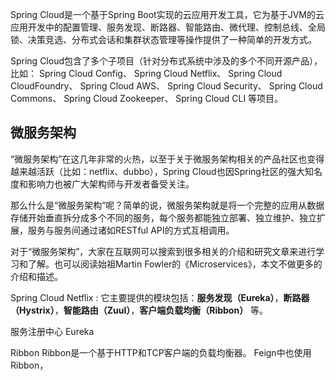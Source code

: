 Spring Cloud是一个基于Spring Boot实现的云应用开发工具，它为基于JVM的云应用开发中的配置管理、服务发现、断路器、智能路由、微代理、控制总线、全局锁、决策竞选、分布式会话和集群状态管理等操作提供了一种简单的开发方式。


Spring Cloud包含了多个子项目（针对分布式系统中涉及的多个不同开源产品），
比如：
Spring Cloud Config、
Spring Cloud Netflix、
Spring Cloud CloudFoundry、
Spring Cloud AWS、
Spring Cloud Security、
Spring Cloud Commons、
Spring Cloud Zookeeper、
Spring Cloud CLI
等项目。

## 微服务架构
“微服务架构”在这几年非常的火热，以至于关于微服务架构相关的产品社区也变得越来越活跃（比如：netflix、dubbo），Spring Cloud也因Spring社区的强大知名度和影响力也被广大架构师与开发者备受关注。

那么什么是“微服务架构”呢？简单的说，微服务架构就是将一个完整的应用从数据存储开始垂直拆分成多个不同的服务，每个服务都能独立部署、独立维护、独立扩展，服务与服务间通过诸如RESTful API的方式互相调用。

对于“微服务架构”，大家在互联网可以搜索到很多相关的介绍和研究文章来进行学习和了解。也可以阅读始祖Martin Fowler的《Microservices》，本文不做更多的介绍和描述。


Spring Cloud Netflix : 它主要提供的模块包括：**服务发现（Eureka）**，**断路器（Hystrix）**，**智能路由（Zuul）**，**客户端负载均衡（Ribbon）** 等。

服务注册中心 Eureka

Ribbon Ribbon是一个基于HTTP和TCP客户端的负载均衡器。 Feign中也使用Ribbon，
